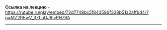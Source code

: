 **Ссылка на лекцию** - https://rutube.ru/play/embed/72d7749bc5f843596f328b51a2affbd4/?p=MZ2REwV_3ZLuUJ9ivPH79A

---


